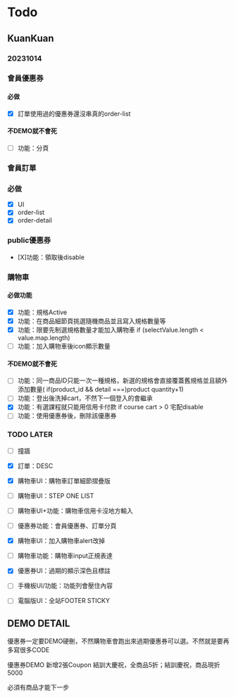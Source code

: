 # Todo

## KuanKuan

### 20231014

### 會員優惠券
#### 必做
- [X] 訂單使用過的優惠券還沒串真的order-list
#### 不DEMO就不會死
- [ ] 功能：分頁


### 會員訂單
### 必做
- [X] UI
- [X] order-list
- [X] order-detail

### public優惠券
- [X]功能：領取後disable

### 購物車
#### 必做功能
- [X] 功能：規格Active
- [X] 功能：在商品細節頁挑選隨機商品並且寫入規格數量等
- [X] 功能：限要先制選規格數量才能加入購物車 if (selectValue.length < value.map.length) 
- [ ] 功能：加入購物車後icon顯示數量

#### 不DEMO就不會死
- [ ] 功能：同一商品ID只能一次一種規格，新選的規格會直接覆蓋舊規格並且額外添加數量( if(product_id && detail ===)product quantity+1)
- [ ] 功能：登出後洗掉cart，不然下一個登入的會繼承
- [X] 功能：有選課程就只能用信用卡付款 if course cart > 0 宅配disable
- [ ] 功能：使用優惠券後，刪除該優惠券

### TODO LATER
- [ ] 撞牆
- [X] 訂單：DESC
- [X] 購物車UI：購物車訂單細節摺疊版
- [ ] 購物車UI：STEP ONE LIST
- [ ] 購物車UI+功能：購物車信用卡沒地方輸入
- [ ] 優惠券功能：會員優惠券、訂單分頁
- [X] 購物車UI：加入購物車alert改掉
- [ ] 購物車功能：購物車input正規表達
- [X] 優惠券UI：過期的顯示深色且標註

- [ ] 手機板UI/功能：功能列會壓住內容
- [ ] 電腦版UI：全站FOOTER STICKY


## DEMO DETAIL
優惠券一定要DEMO硬刪，不然購物車會跑出來過期優惠券可以選。不然就是要再多寫很多CODE

優惠券DEMO  新增2張Coupon  結訓大慶祝，全商品5折；結訓慶祝，商品現折5000


必須有商品才能下一步
